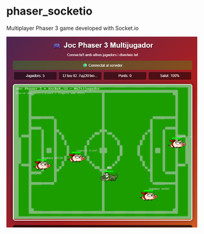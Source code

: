 # phaser_socketio
Multiplayer Phaser 3 game developed with Socket.io

<img src="assets/screenshots/screen_game.png" width="500" alt="Pantalla">
